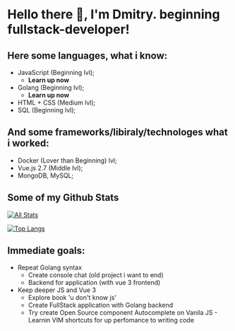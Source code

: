 # Hello there 👋, I'm Dmitry. beginning fullstack-developer!

Here some languages, what i know:
-----
   - JavaScript (Beginning lvl);
     - **Learn up now**
   - Golang (Beginning lvl);
     - **Learn up now**
   - HTML + CSS (Medium lvl);
   - SQL (Beginning lvl);
  
And some frameworks/libiraly/technologes what i worked:
----
   - Docker (Lover than Beginning) lvl;
   - Vue.js 2.7 (Middle lvl);
   - MongoDB, MySQL;


## Some of my Github Stats

[![All Stats](https://github-readme-stats-axpwmfcg3.vercel.app/api?username=Orynik&theme=tokyonight&show_icons=true&include_all_commits=true&count_private=true&hide=contribs)](https://github.com/pedes/github-readme-stats)

[![Top Langs](https://github-readme-stats-axpwmfcg3.vercel.app/api/top-langs/?username=Orynik&layout=compact&theme=tokyonight)](https://github.com/pedes/github-readme-stats)


## Immediate goals:
   - Repeat Golang syntax
      - Create console chat (old project i want to end)
      - Backend for application (with vue 3 frontend)
   - Keep deeper JS and Vue 3
      - Explore book 'u don't know js'
      - Create FullStack application with Golang backend
      - Try create Open Source component Autocomplete on Vanila JS
    - Learnin VIM shortcuts for up perfomance to writing code
